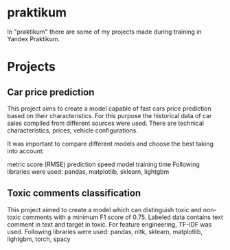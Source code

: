 # praktikum

In "praktikum" there are some of my projects made during training in Yandex Praktikum.

# Projects
## Car price prediction

This project aims to create a model capable of fast cars price prediction based on their characteristics. For this purpose the historical data of car sales compiled from different sources were used. There are technical characteristics, prices, vehicle configurations.

It was important to compare different models and choose the best taking into account:

metric score (RMSE)
prediction speed
model training time
Following libraries were used: pandas, matplotlib, sklearn, lightgbm  

## Toxic comments classification

This project aimed to create a model which can distinguish toxic and non-toxic comments with a minimum F1 score of 0.75.
Labeled data contains text comment in text and target in toxic. For feature engineering, TF-IDF was used. 
Following libraries were used: pandas, nltk, sklearn, matplotlib, lightgbm, torch, spacy
